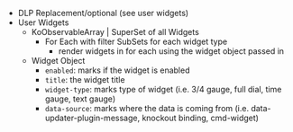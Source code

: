+ DLP Replacement/optional (see user widgets)
+ User Widgets
    * KoObservableArray | SuperSet of all Widgets
        + For Each with filter SubSets for each widget type
            - render widgets in for each using the widget object passed in
    * Widget Object
        + `enabled`: marks if the widget is enabled
        + `title`: the widget title
        + `widget-type`: marks type of widget (i.e. 3/4 gauge, full dial, time gauge, text gauge)
        + `data-source`: marks where the data is coming from (i.e. data-updater-plugin-message, knockout binding, cmd-widget)
<!-- --- End of things expected to get done
+ UI Customizer improvement/themeify static theming
+ User Buttons (API, System Cmds, Custom Cmds)
+ PrintTimeGenius filament and layer switch estimates
 -->
